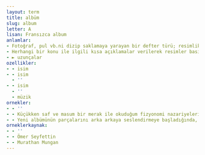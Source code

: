 ```yaml
---
layout: term
title: albüm
slug: album
letter: A
lisan: Fransızca album
anlamlar:
- Fotoğraf, pul vb.ni dizip saklamaya yarayan bir defter türü; resimlik
- Herhangi bir konu ile ilgili kısa açıklamalar verilerek resimler basılmış olan kitap
- ► uzunçalar
ozellikler:
- - isim
- - isim
  - ''
- - isim
  - ''
  - müzik
ornekler:
- - ''
- - Küçükken saf ve masum bir merak ile okuduğum fizyonomi nazariyeleri benim hayalime o kadar tesir etmiştir ki kendimi La Fontaine’in masallarını gösteren canlı bir albüm içinde sanırım.
- - Yeni albümünün parçalarını arka arkaya seslendirmeye başladığında, dünya soluğunu tutmuştu.
orneklerkaynak:
- - ''
- - Ömer Seyfettin
- - Murathan Mungan
---
```

